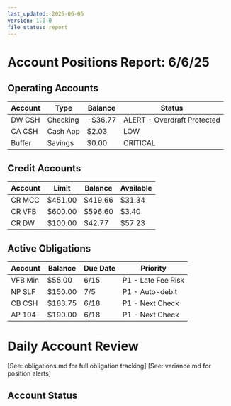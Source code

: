 ```yaml
---
last_updated: 2025-06-06
version: 1.0.0
file_status: report
---
```


# Account Positions Report: 6/6/25

## Operating Accounts
| Account | Type | Balance | Status |
|---------|------|---------|--------|
| DW CSH | Checking | -$36.77 | ALERT - Overdraft Protected |
| CA CSH | Cash App | $2.03 | LOW |
| Buffer | Savings | $0.00 | CRITICAL |

## Credit Accounts
| Account | Limit | Balance | Available |
|---------|------|---------|-----------|
| CR MCC | $451.00 | $419.66 | $31.34 |
| CR VFB | $600.00 | $596.60 | $3.40 |
| CR DW | $100.00 | $42.77 | $57.23 |

## Active Obligations
| Account | Balance | Due Date | Priority |
|---------|---------|----------|----------|
| VFB Min | $55.00 | 6/15 | P1 - Late Fee Risk |
| NP SLF | $150.00 | 7/5 | P1 - Auto-debit |
| CB CSH | $183.75 | 6/18 | P1 - Next Check |
| AP 104 | $190.00 | 6/18 | P1 - Next Check |

# Daily Account Review

[See: obligations.md for full obligation tracking]
[See: variance.md for position alerts]

## Account Status
